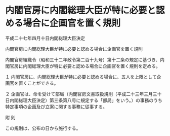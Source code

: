 # 内閣官房に内閣総理大臣が特に必要と認める場合に企画官を置く規則

平成二十七年四月十日内閣総理大臣決定

内閣官房に内閣総理大臣が特に必要と認める場合に企画官を置く規則

内閣官房組織令（昭和三十二年政令第二百十九号）第十二条の規定に基づき、内閣官房に内閣総理大臣が特に必要と認める場合に企画官を置く規則を定める。

１ 内閣官房に、内閣総理大臣が特に必要と認める場合に、五人を上限として企画官を置くことができる。

２ 企画官は、命を受けて部局（内閣官房文書取扱規則（平成二十三年三月三十日内閣総理大臣決定）第三条第八号に規定する「部局」をいう。）の事務のうち特定事項の企画及び立案に関する事務に従事する。

附 則

この規則は、公布の日から施行する。
